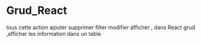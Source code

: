 # Grud_React
tous cette action ajouter supprimer filter modifier afficher , dans React grud ,afficher les information dans un table
